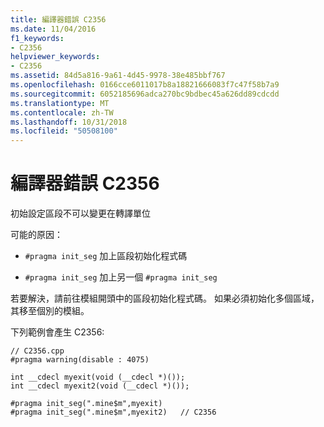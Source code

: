 ```yaml
---
title: 編譯器錯誤 C2356
ms.date: 11/04/2016
f1_keywords:
- C2356
helpviewer_keywords:
- C2356
ms.assetid: 84d5a816-9a61-4d45-9978-38e485bbf767
ms.openlocfilehash: 0166cce6011017b8a18821666083f7c47f58b7a9
ms.sourcegitcommit: 6052185696adca270bc9bdbec45a626dd89cdcdd
ms.translationtype: MT
ms.contentlocale: zh-TW
ms.lasthandoff: 10/31/2018
ms.locfileid: "50508100"
---
```

# <a name="compiler-error-c2356"></a>編譯器錯誤 C2356

初始設定區段不可以變更在轉譯單位

可能的原因：

- `#pragma init_seg` 加上區段初始化程式碼

- `#pragma init_seg` 加上另一個 `#pragma init_seg`

若要解決，請前往模組開頭中的區段初始化程式碼。 如果必須初始化多個區域，其移至個別的模組。

下列範例會產生 C2356:

```
// C2356.cpp
#pragma warning(disable : 4075)

int __cdecl myexit(void (__cdecl *)());
int __cdecl myexit2(void (__cdecl *)());

#pragma init_seg(".mine$m",myexit)
#pragma init_seg(".mine$m",myexit2)   // C2356
```